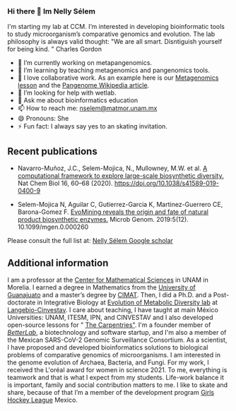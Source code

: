 ### Hi there 👋 Im Nelly Sélem
I'm starting my lab at CCM. I’m interested in developing bioinformatic tools to study microorganism’s comparative genomics and evolution. The lab philosophy is always valid thought: 
"We are all smart. Disntiguish yourself for being kind. "
Charles Gordon

- 🔭 I’m currently working on metapangenomics. 
- 🌱 I’m learning by teaching metagenomics and pangenomics tools.
- 👯 I love collaborative work. As an example here is our [Metagenomics lesson](https://nselem.github.io/metagenomics-workshop/) and the [Pangenome Wikipedia article](https://en.wikipedia.org/wiki/Pan-genome).
- 🤔 I’m looking for help with wetlab.
- 💬 Ask me about bioinformatics education
- 📫 How to reach me: nselem@matmor.unam.mx
- 😄 Pronouns: She
- ⚡ Fun fact: I always say yes to an skating invitation.

## Recent publications
- Navarro-Muñoz, J.C., Selem-Mojica, N., Mullowney, M.W. et al. [A computational framework to explore large-scale biosynthetic diversity.](https://www.nature.com/articles/s41589-019-0400-9) Nat Chem Biol 16, 60–68 (2020). https://doi.org/10.1038/s41589-019-0400-9

- Selem-Mojica N, Aguilar C, Gutierrez-Garcia K, Martinez-Guerrero CE, Barona-Gomez F. [EvoMining reveals the origin and fate of natural product biosynthetic enzymes.](https://www.microbiologyresearch.org/content/journal/mgen/10.1099/mgen.0.000260#tab2) Microb Genom. 2019:5(12). 10.1099/mgen.0.000260

Please consult the full list at: [Nelly Sélem Google scholar](https://scholar.google.com.mx/citations?user=guxuzxsAAAAJ&hl=en)

## Additional information
I am a professor at the [Center for Mathematical Sciences](http://matmor.unam.mx/es) in  UNAM in Morelia. I earned a degree in Mathematics from the [University of Guanajuato](https://www.ugto.mx/) and a master’s degree by [CIMAT](https://www.cimat.mx/). Then, I did a Ph.D. and a Post-doctorate in Integrative Biology at [Evolution of Metabolic Diversity lab](https://langebio.cinvestav.mx/Dr-Francisco-Barona) at [Langebio-Cinvestav](https://langebio.cinvestav.mx/). I care about teaching, I have taught at main México Universities: UNAM, ITESM, IPN, and CINVESTAV and I also developed open-source lessons for " [The Carpentries"](https://carpentries.org/). I'm a founder member of[ _BetterLab_](https://www.facebook.com/BetterLab-960854350785766/), a biotechnology and software startup, and I'm also a member of the Mexican SARS-CoV-2 Genomic Surveillance Consortium. As a scientist, I have proposed and developed bioinformatics solutions to biological problems of comparative genomics of microorganisms. I am interested in the genome evolution of Archaea, Bacteria, and Fungi. For my work, I received the L'oréal award for women in science 2021. To me, everything is teamwork and that is what I expect from my students. Life-work balance it is important, family and social contribution matters to me. I like to skate and share, because of that I’m a member of the development program [Girls Hockey League](https://www.facebook.com/Girls-Hockey-League-M%C3%A9xico-104021021498610/) Mexico.
